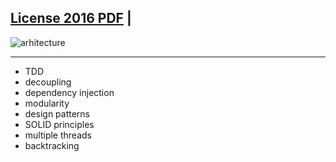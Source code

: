 ## [License 2016 PDF](https://ipfs.io/ipfs/QmQNhgeMsNb8qh8QmAMuTd2KPTq4kTf9CsMxWEuQPtgvoF) | 

![arhitecture](https://ipfs.io/ipfs/QmNNVyFq1vcEATa35DN1zVyeYLwtZFCALqZNueLeToLZvV)

<hr> 

* TDD
* decoupling
* dependency injection
* modularity
* design patterns
* SOLID principles
* multiple threads
* backtracking
